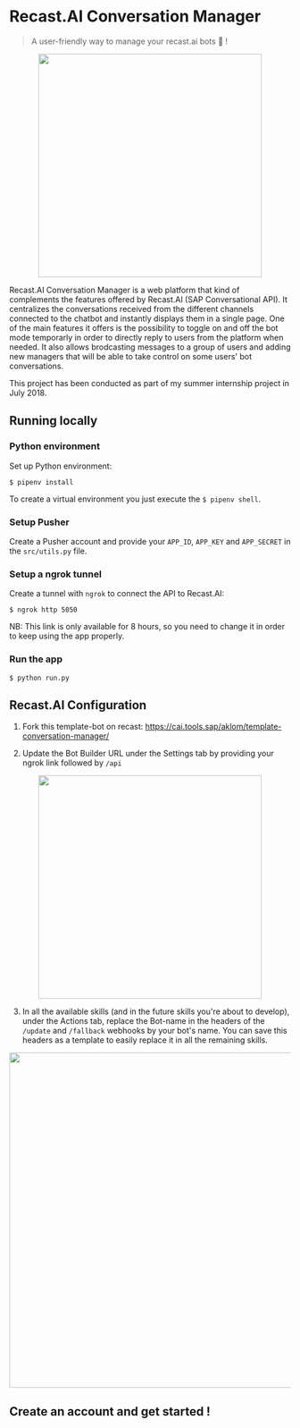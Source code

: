 
# Recast.AI Conversation Manager
> A user-friendly way to manage your recast.ai bots :robot: !
<p align="center">
  <img src="https://media.giphy.com/media/idpT1kuCaGz1o0b1DF/giphy.gif" width="400"/> 
</p>

Recast.AI Conversation Manager is a web platform that kind of complements the features offered by Recast.AI (SAP Conversational API). It centralizes the conversations received from the different channels connected to the chatbot and instantly displays them in a single page. One of the main features it offers is the possibility to toggle on and off the bot mode temporarly in order to directly reply to users from the platform when needed. It also allows brodcasting messages to a group of users and adding new managers that will be able to take control on some users' bot conversations.

This project has been conducted as part of my summer internship project in July 2018. 


## Running locally
### Python environment

Set up Python environment:

```shell
$ pipenv install
```

To create a virtual environment you just execute the `$ pipenv shell`.

### Setup Pusher 
Create a Pusher account and provide your `APP_ID`, `APP_KEY` and `APP_SECRET` in the `src/utils.py` file.

### Setup a ngrok tunnel
Create a tunnel with `ngrok` to connect the API to Recast.AI: 

```
$ ngrok http 5050
``` 
NB: This link is only available for 8 hours, so you need to change it in order to keep using the app properly.

### Run the app 
```
$ python run.py
``` 


## Recast.AI Configuration

1. Fork this template-bot on recast: https://cai.tools.sap/aklom/template-conversation-manager/

2. Update the Bot Builder URL under the Settings tab by providing your ngrok link followed by `/api`
<p align="center">
  <img src="https://imgur.com/TxXw5t5.png" width="400"/> 
</p>

3. In all the available skills (and in the future skills you're about to develop), under the Actions tab, replace the Bot-name in the headers of the `/update` and `/fallback` webhooks by your bot's name. You can save this headers as a template to easily replace it in all the remaining skills. 

<p align="center">
  <img src="https://imgur.com/hguwFD6.png" width="600"/> 
</p>


## Create an account and get started !


